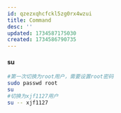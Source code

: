 ```yaml
---
id: qzezxqhcfckl5zg0rx4wzui
title: Command
desc: ''
updated: 1734587175030
created: 1734586790735
---
```


#### su
```bash
#第一次切换为root用户，需要设置root密码
sudo passwd root
su
#切换为xjf1127用户
su -- xjf1127
```